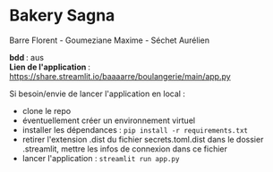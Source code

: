 # Bakery Sagna
Barre Florent - Goumeziane Maxime - Séchet Aurélien

<b> bdd </b> : aus
<br>
<b> Lien de l'application </b> : https://share.streamlit.io/baaaarre/boulangerie/main/app.py

Si besoin/envie de lancer l'application en local :
* clone le repo
* éventuellement créer un environnement virtuel
* installer les dépendances : ```pip install -r requirements.txt```
* retirer l'extension .dist du fichier secrets.toml.dist dans le dossier .streamlit, mettre les infos de connexion dans ce fichier
* lancer l'application : ```streamlit run app.py```
